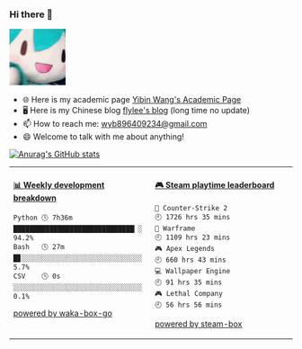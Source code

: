 ### Hi there 👋

<img src="https://github.com/flyleeee/flyleeee/blob/main/fufu.gif" width="100">

<!--
**flyleeee/flyleeee** is a ✨ _special_ ✨ repository because its `README.md` (this file) appears on your GitHub profile.

Here are some ideas to get you started:

- 🔭 I’m currently working on ...
- 🌱 I’m currently learning ...
- 👯 I’m looking to collaborate on ...
- 🤔 I’m looking for help with ...
- 💬 Ask me about ...
- 📫 How to reach me: ...
- 😄 Pronouns: ...
- ⚡ Fun fact: ...
-->

- 🌐 Here is my academic page [Yibin Wang's Academic Page](https://yibinwang.netlify.app)
- 🖥️ Here is my Chinese blog [flylee's blog](https://flyleeee.github.io) (long time no update)
- 📫 How to reach me: wyb896409234@gmail.com
- 😄 Welcome to talk with me about anything!
  

[![Anurag's GitHub stats](https://github-readme-stats.vercel.app/api?username=flyleeee)](https://github.com/anuraghazra/github-readme-stats)


<table>
<tr>
<td valign="top" width="50%">

<!-- waka-box start -->
#### <a href="https://gist.github.com/5c340c3a87388e7b55bec548ef178791" target="_blank">📊 Weekly development breakdown</a>
```text
Python 🕓 7h36m ██████████████████████████████▏░ 94.2%
Bash   🕓 27m   █▊░░░░░░░░░░░░░░░░░░░░░░░░░░░░░░  5.7%
CSV    🕓 0s    ░░░░░░░░░░░░░░░░░░░░░░░░░░░░░░░░  0.1%
```
<!-- Powered by https://github.com/YouEclipse/waka-box-go . -->
<!-- waka-box end -->

[powered by waka-box-go](https://github.com/YouEclipse/waka-box-go)

</td>
<td valign="top" width="50%">

<!-- steam-box start -->
#### <a href="https://gist.github.com/52fa38c7532d2567e9c9d327156a8061" target="_blank">🎮 Steam playtime leaderboard</a>
```text
🔫 Counter-Strike 2                 🕘 1726 hrs 35 mins
🐹 Warframe                         🕘 1109 hrs 23 mins
🎮 Apex Legends                     🕘 660 hrs 43 mins
💻 Wallpaper Engine                 🕘 91 hrs 35 mins
🎮 Lethal Company                   🕘 56 hrs 56 mins
```
<!-- Powered by https://github.com/YouEclipse/steam-box . -->
<!-- steam-box end -->

[powered by steam-box](https://github.com/YouEclipse/steam-box)

</td>
</tr>
</table>

